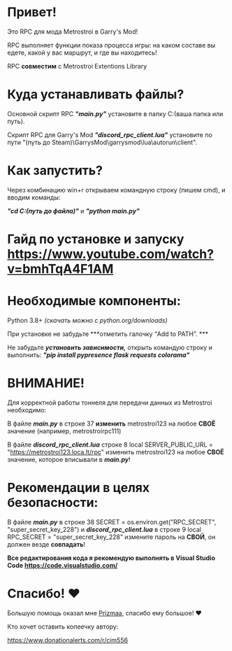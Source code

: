 # Привет!
Это RPC для мода Metrostroi в Garry's Mod! 

RPC выполняет функции показа процесса игры: на каком составе вы едете, какой у вас маршрут, и где вы находитесь! 

RPC **совместим** с Metrostroi Extentions Library

# Куда устанавливать файлы?
Основной скрипт RPC ***"main.py"*** установите в папку C:\(ваша папка или путь). 

Скрипт RPC для Garry's Mod ***"discord_rpc_client.lua"*** установите по пути "(путь до Steam)\GarrysMod\garrysmod\lua\autorun\client\".

# Как запустить?
Через комбинацию win+r открываем командную строку (пишем cmd), и вводим команды: 

***"cd C:\(путь до файла)"*** и ***"python main.py"***

# Гайд по установке и запуску https://www.youtube.com/watch?v=bmhTqA4F1AM

# Необходимые компоненты:
Python 3.8+ *(скачать можно с python.org/downloads)*

При установке не забудьте ***отметить галочку “Add to PATH”. ***

Не забудьте ***установить зависимости,*** открыть командую строку и выполнить: ***"pip install pypresence flask requests colorama"***

# ВНИМАНИЕ!
Для корректной работы тоннеля для передачи данных из Metrostroi необходимо:

В файле ***main.py*** в строке 37 **изменить** metrostroi123 на любое **СВОЁ** значение (например, metrostroirpc111)

В файле ***discord_rpc_client.lua***  строке 8 local SERVER_PUBLIC_URL = "https://metrostroi123.loca.lt/rpc" изменить metrostroi123 на любое **СВОЁ** значение, которое вписывали в ***main.py***!

# Рекомендации в целях безопасности:
В файле ***main.py*** в строке 38 SECRET = os.environ.get("RPC_SECRET", "super_secret_key_228") и ***discord_rpc_client.lua*** в строке 9 local RPC_SECRET = "super_secret_key_228" измените пароль на **СВОЙ**, он должен везде **совпадать**!

**Все редактирования кода я рекомендую выполнять в Visual Studio Code https://code.visualstudio.com/**

# Спасибо! ❤

Большую помощь оказал мне [Prizmaa]([URL](https://github.com/prizmaa)), спасибо ему большое! ❤

Кто хочет оставить копеечку автору:

https://www.donationalerts.com/r/cim556
